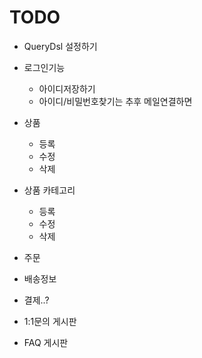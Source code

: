 # TODO

* QueryDsl 설정하기
* 로그인기능
    * 아이디저장하기
    * 아이디/비밀번호찾기는 추후 메일연결하면
* 상품
    * 등록
    * 수정
    * 삭제
* 상품 카테고리
    * 등록
    * 수정
    * 삭제
* 주문
* 배송정보
* 결제..?

* 1:1문의 게시판
* FAQ 게시판